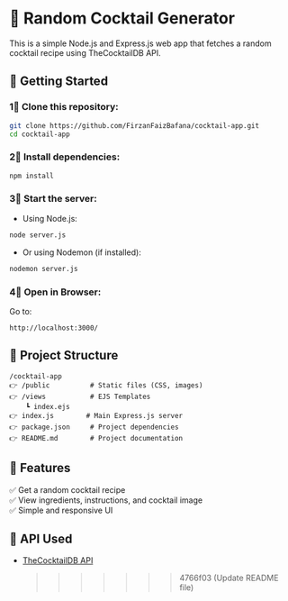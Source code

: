 # 🍹 Random Cocktail Generator

This is a simple Node.js and Express.js web app that fetches a random cocktail recipe using TheCocktailDB API.

## 🚀 Getting Started

### 1⃣ Clone this repository:

```sh
git clone https://github.com/FirzanFaizBafana/cocktail-app.git
cd cocktail-app
```

### 2⃣ Install dependencies:

```sh
npm install
```

### 3⃣ Start the server:

- Using Node.js:

```sh
node server.js
```

- Or using Nodemon (if installed):

```sh
nodemon server.js
```

### 4⃣ Open in Browser:

Go to:

```
http://localhost:3000/
```

## 📂 Project Structure

```
/cocktail-app
👉 /public          # Static files (CSS, images)
👉 /views           # EJS Templates
    ┗ index.ejs
👉 index.js        # Main Express.js server
👉 package.json     # Project dependencies
👉 README.md        # Project documentation
```

## 🌟 Features

✅ Get a random cocktail recipe  
✅ View ingredients, instructions, and cocktail image  
✅ Simple and responsive UI

## 🔗 API Used

- [TheCocktailDB API](https://www.thecocktaildb.com/api.php)
  > > > > > > > 4766f03 (Update README file)
